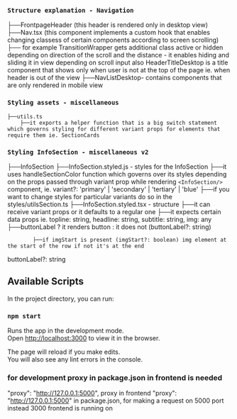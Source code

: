 ### `Structure explanation - Navigation`
├──FrontpageHeader (this header is rendered only in desktop view)
├──Nav.tsx (this component implements a custom hook that enables changing classess of certain components according to screen scrolling)
    ├── for example TransitionWrapper gets additional class active or hidden depending on direction of the scroll and the distance - it enables hiding and sliding it in view depending on scroll input
    also HeaderTitleDesktop is a title component that shows only when user is not at the top of the page ie. when header is out of the view
    ├──NavListDesktop- contains components that are only rendered in mobile view 

### `Styling assets - miscellaneous`  
    ├──utils.ts 
        ├──it exports a helper function that is a big switch statement which governs styling for different variant props for elements that require them ie. SectionCards
### `Styling InfoSection - miscellaneous v2`  
  ├──InfoSection 
        ├──InfoSection.styled.js - styles for the InfoSection
            ├──it uses handleSectionColor function which governs over its styles depending on the props passed through variant prop while rendering `<InfoSection/>` component, ie. variant?: 'primary' | 'secondary' | 'tertiary' | 'blue'
             ├──if you want to change styles for particular variants do so in the styles/utilsSection.ts 
        ├──InfoSection.styled.tsx - structure
            ├──it can receive variant props or it defaults to a regular one 
            ├──it expects certain data props ie.  topline: string, headline: string, subtitle: string,  img: any
            ├──buttonLabel ? it renders button : it does not (buttonLabel?: string)
             
            ├──if imgStart is present (imgStart?: boolean) img element at the start of the row if not it's at the end
 
  buttonLabel?: string

  
  
           

## Available Scripts

In the project directory, you can run:

### `npm start`

Runs the app in the development mode.\
Open [http://localhost:3000](http://localhost:3000) to view it in the browser.

The page will reload if you make edits.\
You will also see any lint errors in the console.


### for development proxy in package.json in frontend is needed
"proxy": "http://127.0.0.1:5000",
proxy in frontend "proxy": "http://127.0.0.1:5000" in package.json, for making a request on 5000 port instead 3000 frontend is running on



